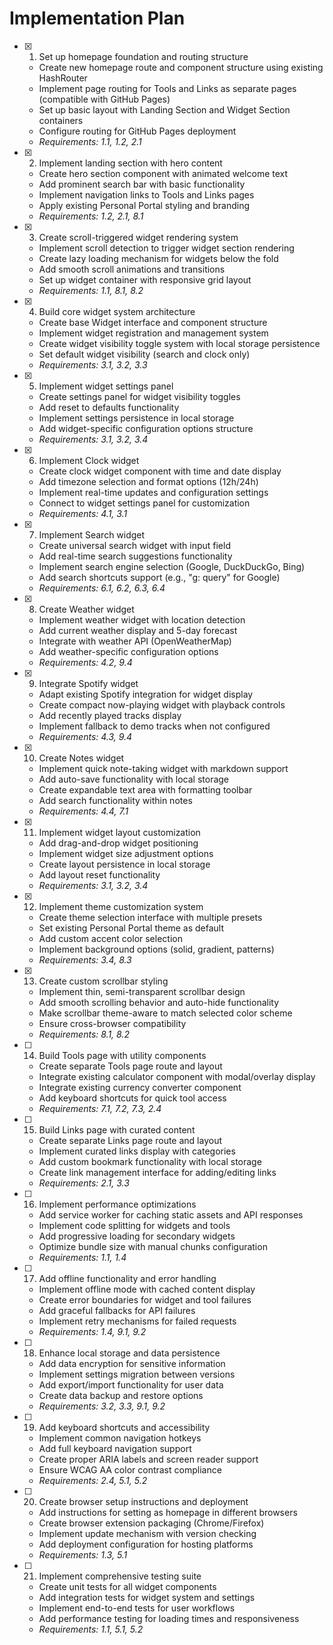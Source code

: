 # Implementation Plan

- [x] 1. Set up homepage foundation and routing structure

  - Create new homepage route and component structure using existing HashRouter
  - Implement page routing for Tools and Links as separate pages (compatible with GitHub Pages)
  - Set up basic layout with Landing Section and Widget Section containers
  - Configure routing for GitHub Pages deployment
  - _Requirements: 1.1, 1.2, 2.1_

- [x] 2. Implement landing section with hero content

  - Create hero section component with animated welcome text
  - Add prominent search bar with basic functionality
  - Implement navigation links to Tools and Links pages
  - Apply existing Personal Portal styling and branding
  - _Requirements: 1.2, 2.1, 8.1_

- [x] 3. Create scroll-triggered widget rendering system

  - Implement scroll detection to trigger widget section rendering
  - Create lazy loading mechanism for widgets below the fold
  - Add smooth scroll animations and transitions
  - Set up widget container with responsive grid layout
  - _Requirements: 1.1, 8.1, 8.2_

- [x] 4. Build core widget system architecture

  - Create base Widget interface and component structure
  - Implement widget registration and management system
  - Create widget visibility toggle system with local storage persistence
  - Set default widget visibility (search and clock only)
  - _Requirements: 3.1, 3.2, 3.3_

- [x] 5. Implement widget settings panel

  - Create settings panel for widget visibility toggles
  - Add reset to defaults functionality
  - Implement settings persistence in local storage
  - Add widget-specific configuration options structure
  - _Requirements: 3.1, 3.2, 3.4_

- [x] 6. Implement Clock widget

  - Create clock widget component with time and date display
  - Add timezone selection and format options (12h/24h)
  - Implement real-time updates and configuration settings
  - Connect to widget settings panel for customization
  - _Requirements: 4.1, 3.1_

- [x] 7. Implement Search widget

  - Create universal search widget with input field
  - Add real-time search suggestions functionality
  - Implement search engine selection (Google, DuckDuckGo, Bing)
  - Add search shortcuts support (e.g., "g: query" for Google)
  - _Requirements: 6.1, 6.2, 6.3, 6.4_

- [x] 8. Create Weather widget

  - Implement weather widget with location detection
  - Add current weather display and 5-day forecast
  - Integrate with weather API (OpenWeatherMap)
  - Add weather-specific configuration options
  - _Requirements: 4.2, 9.4_

- [x] 9. Integrate Spotify widget

  - Adapt existing Spotify integration for widget display
  - Create compact now-playing widget with playback controls
  - Add recently played tracks display
  - Implement fallback to demo tracks when not configured
  - _Requirements: 4.3, 9.4_

- [x] 10. Create Notes widget

  - Implement quick note-taking widget with markdown support
  - Add auto-save functionality with local storage
  - Create expandable text area with formatting toolbar
  - Add search functionality within notes
  - _Requirements: 4.4, 7.1_

- [x] 11. Implement widget layout customization

  - Add drag-and-drop widget positioning
  - Implement widget size adjustment options
  - Create layout persistence in local storage
  - Add layout reset functionality
  - _Requirements: 3.1, 3.2, 3.4_

- [x] 12. Implement theme customization system

  - Create theme selection interface with multiple presets
  - Set existing Personal Portal theme as default
  - Add custom accent color selection
  - Implement background options (solid, gradient, patterns)
  - _Requirements: 3.4, 8.3_


- [x] 13. Create custom scrollbar styling



  - Implement thin, semi-transparent scrollbar design
  - Add smooth scrolling behavior and auto-hide functionality
  - Make scrollbar theme-aware to match selected color scheme
  - Ensure cross-browser compatibility
  - _Requirements: 8.1, 8.2_

- [ ] 14. Build Tools page with utility components



  - Create separate Tools page route and layout
  - Integrate existing calculator component with modal/overlay display
  - Integrate existing currency converter component
  - Add keyboard shortcuts for quick tool access
  - _Requirements: 7.1, 7.2, 7.3, 2.4_

- [ ] 15. Build Links page with curated content

  - Create separate Links page route and layout
  - Implement curated links display with categories
  - Add custom bookmark functionality with local storage
  - Create link management interface for adding/editing links
  - _Requirements: 2.1, 3.3_

- [ ] 16. Implement performance optimizations

  - Add service worker for caching static assets and API responses
  - Implement code splitting for widgets and tools
  - Add progressive loading for secondary widgets
  - Optimize bundle size with manual chunks configuration
  - _Requirements: 1.1, 1.4_

- [ ] 17. Add offline functionality and error handling

  - Implement offline mode with cached content display
  - Create error boundaries for widget and tool failures
  - Add graceful fallbacks for API failures
  - Implement retry mechanisms for failed requests
  - _Requirements: 1.4, 9.1, 9.2_

- [ ] 18. Enhance local storage and data persistence

  - Add data encryption for sensitive information
  - Implement settings migration between versions
  - Add export/import functionality for user data
  - Create data backup and restore options
  - _Requirements: 3.2, 3.3, 9.1, 9.2_

- [ ] 19. Add keyboard shortcuts and accessibility

  - Implement common navigation hotkeys
  - Add full keyboard navigation support
  - Create proper ARIA labels and screen reader support
  - Ensure WCAG AA color contrast compliance
  - _Requirements: 2.4, 5.1, 5.2_

- [ ] 20. Create browser setup instructions and deployment

  - Add instructions for setting as homepage in different browsers
  - Create browser extension packaging (Chrome/Firefox)
  - Implement update mechanism with version checking
  - Add deployment configuration for hosting platforms
  - _Requirements: 1.3, 5.1_

- [ ] 21. Implement comprehensive testing suite
  - Create unit tests for all widget components
  - Add integration tests for widget system and settings
  - Implement end-to-end tests for user workflows
  - Add performance testing for loading times and responsiveness
  - _Requirements: 1.1, 5.1, 5.2_
